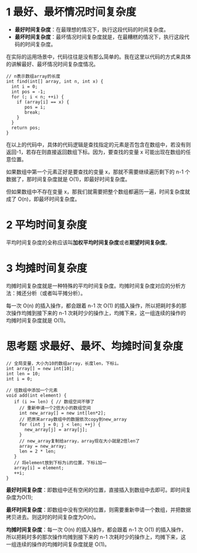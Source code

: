 # 1 最好、最坏情况时间复杂度
- **最好时间复杂度**：在最理想的情况下，执行这段代码的时间复杂度。
- **最坏时间复杂度**：最坏情况时间复杂度就是，在最糟糕的情况下，执行这段代码的时间复杂度。

在实际的运用场景中，代码往往是没有那么简单的。我在这里以代码的方式来具体的讲解最好、最坏情况时间复杂度情况。

```
// n表示数组array的长度
int find(int[] array, int n, int x) {
  int i = 0;
  int pos = -1;
  for (; i < n; ++i) {
    if (array[i] == x) {
       pos = i;
       break;
    }
  }
  return pos;
}
```
在以上的代码中，具体的代码逻辑是查找指定的元素是否包含在数组中，若没有则返回-1，若存在则直接返回数组下标。因为，要查找的变量 x 可能出现在数组的任意位置。

如果数组中第一个元素正好是要查找的变量 x，那就不需要继续遍历剩下的 n-1 个数据了，那时间复杂度就是 O(1)，即最好时间复杂度。

但如果数组中不存在变量 x，那我们就需要把整个数组都遍历一遍，时间复杂度就成了 O(n)，即最坏时间复杂度。

# 2 平均时间复杂度
平均时间复杂度的全称应该叫**加权平均时间复杂度**或者**期望时间复杂度**。

# 3 均摊时间复杂度
均摊时间复杂度就是一种特殊的平均时间复杂度。均摊时间复杂度对应的分析方法：摊还分析（或者叫平摊分析）。

每一次 O(n) 的插入操作，都会跟着 n-1 次 O(1) 的插入操作，所以把耗时多的那次操作均摊到接下来的 n-1 次耗时少的操作上，均摊下来，这一组连续的操作的均摊时间复杂度就是 O(1)。

# 思考题    求最好、最坏、均摊时间复杂度

```
// 全局变量，大小为10的数组array，长度len，下标i。
int array[] = new int[10]; 
int len = 10;
int i = 0;

// 往数组中添加一个元素
void add(int element) {
   if (i >= len) { // 数组空间不够了
     // 重新申请一个2倍大小的数组空间
     int new_array[] = new int[len*2];
     // 把原来array数组中的数据依次copy到new_array
     for (int j = 0; j < len; ++j) {
       new_array[j] = array[j];
     }
     // new_array复制给array，array现在大小就是2倍len了
     array = new_array;
     len = 2 * len;
   }
   // 将element放到下标为i的位置，下标i加一
   array[i] = element;
   ++i;
}
```
**最好时间复杂度**：即数组中还有空闲的位置，直接插入到数组中去即可。即时间复杂度为O(1);

**最坏时间复杂度**：即数组中没有空闲的位置，则需要重新申请一个数组，并把数据拷贝进去。则这时的时间复杂度为O(n)。

**均摊时间复杂度**：每一次 O(n) 的插入操作，都会跟着 n-1 次 O(1) 的插入操作，所以把耗时多的那次操作均摊到接下来的 n-1 次耗时少的操作上，均摊下来，这一组连续的操作的均摊时间复杂度就是 O(1)。
